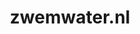 ---
layout: post
title:  "zwemwater.nl"
internal_url:  "/data/zwemwater.nl.html"
categories: dutchgov
---